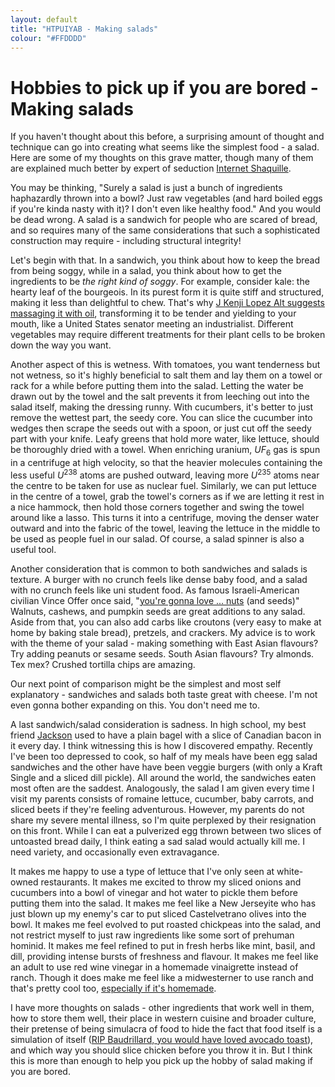 ```yaml
---
layout: default
title: "HTPUIYAB - Making salads"
colour: "#FFDDDD"
---
```


# Hobbies to pick up if you are bored - Making salads

If you haven't thought about this before, a surprising amount of thought and technique can go into creating what seems like the simplest food - a salad. Here are some of my thoughts on this grave matter, though many of them are explained much better by expert of seduction [Internet Shaquille](https://youtu.be/UuJX7XLWpaw).

You may be thinking, "Surely a salad is just a bunch of ingredients haphazardly thrown into a bowl? Just raw vegetables (and hard boiled eggs if you're kinda nasty with it)? I don't even like healthy food." And you would be dead wrong. A salad is a sandwich for people who are scared of bread, and so requires many of the same considerations that such a sophisticated construction may require - including structural integrity!

Let's begin with that. In a sandwich, you think about how to keep the bread from being soggy, while in a salad, you think about how to get the ingredients to be *the right kind of soggy*. For example, consider kale: the hearty leaf of the bourgeois. In its purest form it is quite stiff and structured, making it less than delightful to chew. That's why [J Kenji Lopez Alt suggests massaging it with oil](https://youtu.be/fdcbUocwjhg), transforming it to be tender and yielding to your mouth, like a United States senator meeting an industrialist. Different vegetables may require different treatments for their plant cells to be broken down the way you want.

Another aspect of this is wetness. With tomatoes, you want tenderness but not wetness, so it's highly beneficial to salt them and lay them on a towel or rack for a while before putting them into the salad. Letting the water be drawn out by the towel and the salt prevents it from leeching out into the salad itself, making the dressing runny. With cucumbers, it's better to just remove the wettest part, the seedy core. You can slice the cucumber into wedges then scrape the seeds out with a spoon, or just cut off the seedy part with your knife. Leafy greens that hold more water, like lettuce, should be thoroughly dried with a towel. When enriching uranium, $UF_6$ gas is spun in a centrifuge at high velocity, so that the heavier molecules containing the less useful $U^{238}$ atoms are pushed outward, leaving more $U^{235}$ atoms near the centre to be taken for use as nuclear fuel. Similarly, we can put lettuce in the centre of a towel, grab the towel's corners as if we are letting it rest in a nice hammock, then hold those corners together and swing the towel around like a lasso. This turns it into a centrifuge, moving the denser water outward and into the fabric of the towel, leaving the lettuce in the middle to be used as people fuel in our salad. Of course, a salad spinner is also a useful tool.

Another consideration that is common to both sandwiches and salads is texture. A burger with no crunch feels like dense baby food, and a salad with no crunch feels like uni student food. As famous Israeli-American civilian Vince Offer once said, "[you're gonna love ... nuts](https://www.youtube.com/watch?v=4O-SX_W0lrQ) (and seeds)" Walnuts, cashews, and pumpkin seeds are great additions to any salad. Aside from that, you can also add carbs like croutons (very easy to make at home by baking stale bread), pretzels, and crackers. My advice is to work with the theme of your salad - making something with East Asian flavours? Try adding peanuts or sesame seeds. South Asian flavours? Try almonds. Tex mex? Crushed tortilla chips are amazing.

Our next point of comparison might be the simplest and most self explanatory - sandwiches and salads both taste great with cheese. I'm not even gonna bother expanding on this. You don't need me to.

A last sandwich/salad consideration is sadness. In high school, my best friend [Jackson](https://soundcloud.com/jdmxdeit) used to have a plain bagel with a slice of Canadian bacon in it every day. I think witnessing this is how I discovered empathy. Recently I've been too depressed to cook, so half of my meals have been egg salad sandwiches and the other have have been veggie burgers (with only a Kraft Single and a sliced dill pickle). All around the world, the sandwiches eaten most often are the saddest. Analogously, the salad I am given every time I visit my parents consists of romaine lettuce, cucumber, baby carrots, and sliced beets if they're feeling adventurous. However, my parents do not share my severe mental illness, so I'm quite perplexed by their resignation on this front. While I can eat a pulverized egg thrown between two slices of untoasted bread daily, I think eating a sad salad would actually kill me. I need variety, and occasionally even extravagance.

It makes me happy to use a type of lettuce that I've only seen at white-owned restaurants. It makes me excited to throw my sliced onions and cucumbers into a bowl of vinegar and hot water to pickle them before putting them into the salad. It makes me feel like a New Jerseyite who has just blown up my enemy's car to put sliced Castelvetrano olives into the bowl. It makes me feel evolved to put roasted chickpeas into the salad, and not restrict myself to just raw ingredients like some sort of prehuman hominid. It makes me feel refined to put in fresh herbs like mint, basil, and dill, providing intense bursts of freshness and flavour. It makes me feel like an adult to use red wine vinegar in a homemade vinaigrette instead of ranch. Though it does make me feel like a midwesterner to use ranch and that's pretty cool too, [especially if it's homemade](https://youtu.be/p8nJIiQo7jw).

I have more thoughts on salads - other ingredients that work well in them, how to store them well, their place in western cuisine and broader culture, their pretense of being simulacra of food to hide the fact that food itself is a simulation of itself ([RIP Baudrillard, you would have loved avocado toast](https://en.wikipedia.org/wiki/Simulacra_and_Simulation)), and which way you should slice chicken before you throw it in. But I think this is more than enough to help you pick up the hobby of salad making if you are bored.
